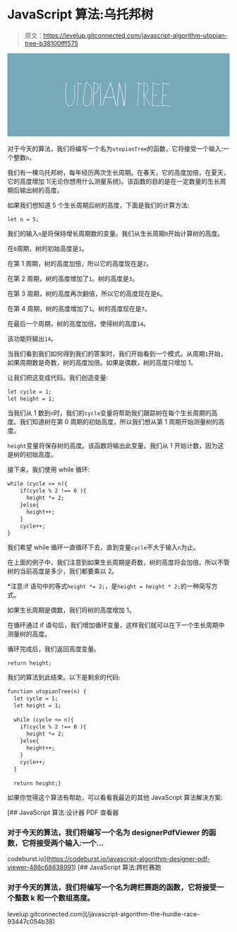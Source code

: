 # JavaScript 算法:乌托邦树

> 原文：<https://levelup.gitconnected.com/javascript-algorithm-utopian-tree-b38100fff575>

![](img/e3d2b0753fc8a0c723fbdd3894ffc628.png)

对于今天的算法，我们将编写一个名为`utopianTree`的函数，它将接受一个输入:一个整数`n`。

我们有一棵乌托邦树，每年经历两次生长周期。在春天，它的高度加倍，在夏天，它的高度增加 1(无论你想用什么测量系统)。该函数的目的是在一定数量的生长周期后输出树的高度。

如果我们想知道 5 个生长周期后树的高度，下面是我们的计算方法:

```
let n = 5;
```

我们的输入`n`是将保持增长周期数的变量。我们从生长周期`0`开始计算树的高度。

在`0`周期，树的初始高度是`1`。

在第 1 周期，树的高度加倍，所以它的高度现在是`2`。

在第 2 周期，树的高度增加了`1`。树的高度是`3`。

在第 3 周期，树的高度再次翻倍，所以它的高度现在是`6`。

在第 4 周期，树的高度增加了`1`。树的高度现在是`7`。

在最后一个周期，树的高度加倍，使得树的高度`14`。

该功能将输出`14`。

当我们看到我们如何得到我们的答案时，我们开始看到一个模式。从周期`1`开始，如果周期数是奇数，树的高度加倍。如果是偶数，树的高度只增加 1。

让我们把这变成代码。我们创造变量:

```
let cycle = 1;
let height = 1;
```

当我们从 1 数到`n`时，我们的`cycle`变量将帮助我们跟踪树在每个生长周期的高度。我们知道树在第 0 周期的初始高度，所以我们想从第 1 周期开始测量树的高度。

`height`变量将保存树的高度。该函数将输出此变量。我们从 1 开始计数，因为这是树的初始高度。

接下来，我们使用 while 循环:

```
while (cycle <= n){
    if(cycle % 2 !== 0 ){
      height *= 2;
    }else{
      height++;
    }
    cycle++;
}
```

我们希望 while 循环一直循环下去，直到变量`cycle`不大于输入`n`为止。

在上面的例子中，我们注意到如果生长周期是奇数，树的高度将会加倍。所以不管树的当前高度是多少，我们都要乘以 2。

*注意:if 语句中的等式`height *= 2;`，是`height = height * 2;`的一种简写方式。

如果生长周期是偶数，我们将树的高度增加 1。

在循环通过 if 语句后，我们增加循环变量，这样我们就可以在下一个生长周期中测量树的高度。

循环完成后，我们返回高度变量。

```
return height;
```

我们的算法到此结束。以下是剩余的代码:

```
function utopianTree(n) {
  let cycle = 1;
  let height = 1;

  while (cycle <= n){
    if(cycle % 2 !== 0 ){
      height *= 2;
    }else{
      height++;
    }
    cycle++;
  }

  return height;}
```

如果你觉得这个算法有帮助，可以看看我最近的其他 JavaScript 算法解决方案:

[](https://codeburst.io/javascript-algorithm-designer-pdf-viewer-486c68638991) [## JavaScript 算法:设计器 PDF 查看器

### 对于今天的算法，我们将编写一个名为 designerPdfViewer 的函数，它将接受两个输入:一个…

codeburst.io](https://codeburst.io/javascript-algorithm-designer-pdf-viewer-486c68638991) [](/javascript-algorithm-the-hurdle-race-93447c054b38) [## JavaScript 算法:跨栏赛跑

### 对于今天的算法，我们将编写一个名为跨栏赛跑的函数，它将接受一个整数 k 和一个数组高度。

levelup.gitconnected.com](/javascript-algorithm-the-hurdle-race-93447c054b38)